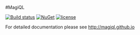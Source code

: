 #MagiQL
 
[![Build status](https://ci.appveyor.com/api/projects/status/1kgqtt07igvg3erh?svg=true)](https://ci.appveyor.com/project/jmenziessmith/magiql)
[![NuGet](https://img.shields.io/nuget/v/MagiQL.Service.Client.svg)]()
[![license](https://img.shields.io/github/license/salesforce/MagiQL.svg)]()

For detailed documentation please see http://magiql.github.io
